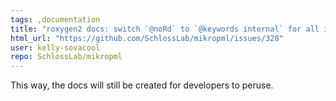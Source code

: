 ```yaml
---
tags: ,documentation
title: "roxygen2 docs: switch `@noRd` to `@keywords internal` for all internal functions"
html_url: "https://github.com/SchlossLab/mikropml/issues/328"
user: kelly-sovacool
repo: SchlossLab/mikropml
---
```


This way, the docs will still be created for developers to peruse.
